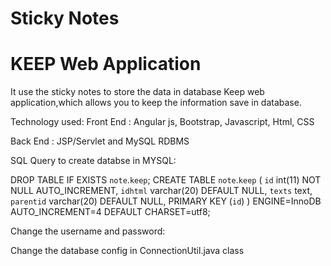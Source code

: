 # Sticky Notes
# KEEP Web Application
It use the sticky notes to store the data in database
Keep web application,which allows you to keep the information save in database.

Technology used:
Front End : Angular js, Bootstrap, Javascript, Html, CSS

Back End : JSP/Servlet and MySQL RDBMS

SQL Query to create databse in MYSQL:

DROP TABLE IF EXISTS `note`.`keep`;
CREATE TABLE  `note`.`keep` (
  `id` int(11) NOT NULL AUTO_INCREMENT,
  `idhtml` varchar(20) DEFAULT NULL,
  `texts` text,
  `parentid` varchar(20) DEFAULT NULL,
  PRIMARY KEY (`id`)
) ENGINE=InnoDB AUTO_INCREMENT=4 DEFAULT CHARSET=utf8;

Change the username and password:

Change the database config in ConnectionUtil.java class 
